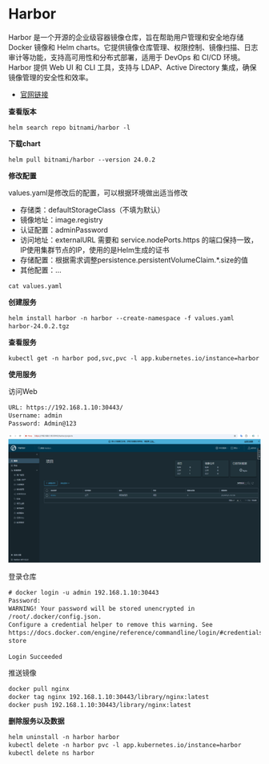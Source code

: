 # Harbor

Harbor 是一个开源的企业级容器镜像仓库，旨在帮助用户管理和安全地存储 Docker 镜像和 Helm charts。它提供镜像仓库管理、权限控制、镜像扫描、日志审计等功能，支持高可用性和分布式部署，适用于 DevOps 和 CI/CD 环境。Harbor 提供 Web UI 和 CLI 工具，支持与 LDAP、Active Directory 集成，确保镜像管理的安全性和效率。

- [官网链接](https://goharbor.io/)

**查看版本**

```
helm search repo bitnami/harbor -l
```

**下载chart**

```
helm pull bitnami/harbor --version 24.0.2
```

**修改配置**

values.yaml是修改后的配置，可以根据环境做出适当修改

- 存储类：defaultStorageClass（不填为默认）
- 镜像地址：image.registry
- 认证配置：adminPassword
- 访问地址：externalURL 需要和 service.nodePorts.https 的端口保持一致，IP使用集群节点的IP，使用的是Helm生成的证书
- 存储配置：根据需求调整persistence.persistentVolumeClaim.*.size的值
- 其他配置：...

```
cat values.yaml
```

**创建服务**

```
helm install harbor -n harbor --create-namespace -f values.yaml harbor-24.0.2.tgz
```

**查看服务**

```
kubectl get -n harbor pod,svc,pvc -l app.kubernetes.io/instance=harbor
```

**使用服务**

访问Web

```
URL: https://192.168.1.10:30443/
Username: admin
Password: Admin@123
```

![image-20241204161331046](./assets/image-20241204161331046.png)

登录仓库

```
# docker login -u admin 192.168.1.10:30443
Password:
WARNING! Your password will be stored unencrypted in /root/.docker/config.json.
Configure a credential helper to remove this warning. See
https://docs.docker.com/engine/reference/commandline/login/#credentials-store

Login Succeeded
```

推送镜像

```
docker pull nginx
docker tag nginx 192.168.1.10:30443/library/nginx:latest
docker push 192.168.1.10:30443/library/nginx:latest
```

**删除服务以及数据**

```
helm uninstall -n harbor harbor
kubectl delete -n harbor pvc -l app.kubernetes.io/instance=harbor
kubectl delete ns harbor
```

